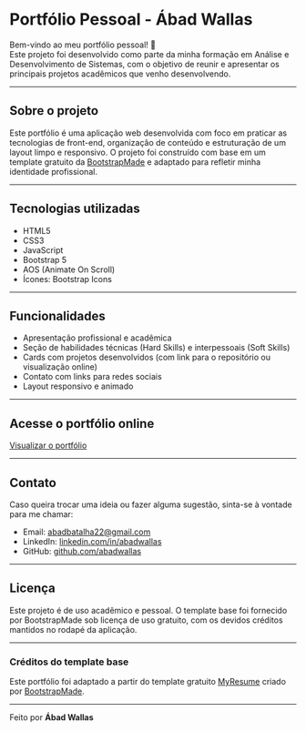 # Portfólio Pessoal - Ábad Wallas

Bem-vindo ao meu portfólio pessoal! 🚀  
Este projeto foi desenvolvido como parte da minha formação em Análise e Desenvolvimento de Sistemas, com o objetivo de reunir e apresentar os principais projetos acadêmicos que venho desenvolvendo.

---

## Sobre o projeto

Este portfólio é uma aplicação web desenvolvida com foco em praticar as tecnologias de front-end, organização de conteúdo e estruturação de um layout limpo e responsivo. O projeto foi construído com base em um template gratuito da [BootstrapMade](https://bootstrapmade.com/) e adaptado para refletir minha identidade profissional.

---

## Tecnologias utilizadas

- HTML5  
- CSS3  
- JavaScript  
- Bootstrap 5  
- AOS (Animate On Scroll)  
- Ícones: Bootstrap Icons  

---

## Funcionalidades

- Apresentação profissional e acadêmica
- Seção de habilidades técnicas (Hard Skills) e interpessoais (Soft Skills)
- Cards com projetos desenvolvidos (com link para o repositório ou visualização online)
- Contato com links para redes sociais
- Layout responsivo e animado

---

## Acesse o portfólio online

[Visualizar o portfólio](https://abadwallas.github.io/projeto-extensao/)

---

## Contato

Caso queira trocar uma ideia ou fazer alguma sugestão, sinta-se à vontade para me chamar:

- Email: abadbatalha22@gmail.com  
- LinkedIn: [linkedin.com/in/abadwallas](https://www.linkedin.com/in/abadwallas/)  
- GitHub: [github.com/abadwallas](https://github.com/abadwallas)

---

## Licença

Este projeto é de uso acadêmico e pessoal. O template base foi fornecido por BootstrapMade sob licença de uso gratuito, com os devidos créditos mantidos no rodapé da aplicação.

---

### Créditos do template base

Este portfólio foi adaptado a partir do template gratuito [MyResume](https://bootstrapmade.com/free-html-bootstrap-template-my-resume/) criado por [BootstrapMade](https://bootstrapmade.com/).

---

Feito por **Ábad Wallas**
